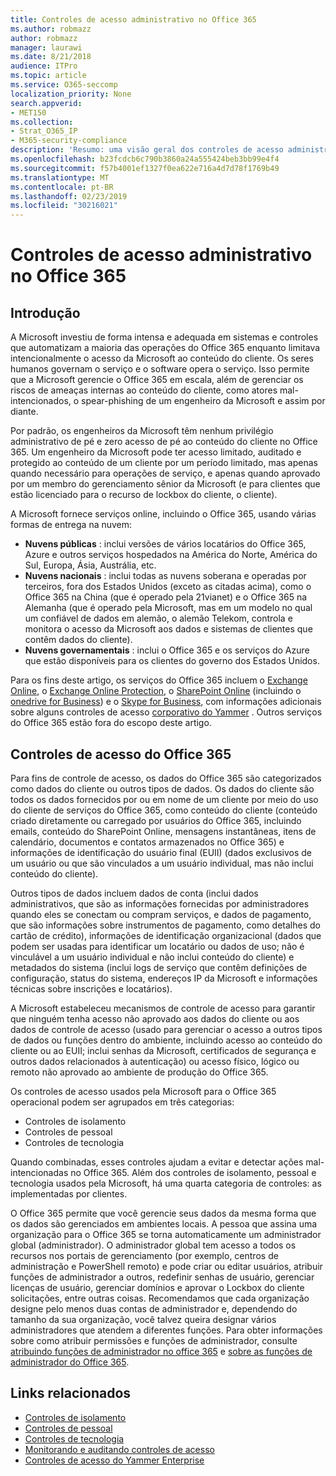 ```yaml
---
title: Controles de acesso administrativo no Office 365
ms.author: robmazz
author: robmazz
manager: laurawi
ms.date: 8/21/2018
audience: ITPro
ms.topic: article
ms.service: O365-seccomp
localization_priority: None
search.appverid:
- MET150
ms.collection:
- Strat_O365_IP
- M365-security-compliance
description: 'Resumo: uma visão geral dos controles de acesso administrativo e categorização de dados do Office 365.'
ms.openlocfilehash: b23fcdcb6c790b3860a24a555424beb3bb99e4f4
ms.sourcegitcommit: f57b4001ef1327f0ea622e716a4d7d78f1769b49
ms.translationtype: MT
ms.contentlocale: pt-BR
ms.lasthandoff: 02/23/2019
ms.locfileid: "30216021"
---
```

# <a name="administrative-access-controls-in-office-365"></a>Controles de acesso administrativo no Office 365 

## <a name="introduction"></a>Introdução
A Microsoft investiu de forma intensa e adequada em sistemas e controles que automatizam a maioria das operações do Office 365 enquanto limitava intencionalmente o acesso da Microsoft ao conteúdo do cliente. Os seres humanos governam o serviço e o software opera o serviço. Isso permite que a Microsoft gerencie o Office 365 em escala, além de gerenciar os riscos de ameaças internas ao conteúdo do cliente, como atores mal-intencionados, o spear-phishing de um engenheiro da Microsoft e assim por diante.

Por padrão, os engenheiros da Microsoft têm nenhum privilégio administrativo de pé e zero acesso de pé ao conteúdo do cliente no Office 365. Um engenheiro da Microsoft pode ter acesso limitado, auditado e protegido ao conteúdo de um cliente por um período limitado, mas apenas quando necessário para operações de serviço, e apenas quando aprovado por um membro do gerenciamento sênior da Microsoft (e para clientes que estão licenciado para o recurso de lockbox do cliente, o cliente).

A Microsoft fornece serviços online, incluindo o Office 365, usando várias formas de entrega na nuvem:

- **Nuvens públicas** : inclui versões de vários locatários do Office 365, Azure e outros serviços hospedados na América do Norte, América do Sul, Europa, Ásia, Austrália, etc.
- **Nuvens nacionais** : inclui todas as nuvens soberana e operadas por terceiros, fora dos Estados Unidos (exceto as citadas acima), como o Office 365 na China (que é operado pela 21vianet) e o Office 365 na Alemanha (que é operado pela Microsoft, mas em um modelo no qual um confiável de dados em alemão, o alemão Telekom, controla e monitora o acesso da Microsoft aos dados e sistemas de clientes que contêm dados do cliente).
- **Nuvens governamentais** : inclui o Office 365 e os serviços do Azure que estão disponíveis para os clientes do governo dos Estados Unidos.

Para os fins deste artigo, os serviços do Office 365 incluem o [Exchange Online](https://docs.microsoft.com/Exchange/exchange-online), o [Exchange Online Protection](https://docs.microsoft.com/Office365/SecurityCompliance/eop/exchange-online-protection-overview), o [SharePoint Online](https://docs.microsoft.com/sharepoint/sharepoint-online) (incluindo o [onedrive for Business](https://docs.microsoft.com/OneDrive/onedrive)) e o [Skype for Business](https://docs.microsoft.com/SkypeForBusiness/skype-for-business-online), com informações adicionais sobre alguns controles de acesso [corporativo do Yammer](https://support.office.com/article/yammer-–-admin-help-e1464355-1f97-49ac-b2aa-dd320b179dbe?ui=en-US&rs=en-US&ad=US) . Outros serviços do Office 365 estão fora do escopo deste artigo.

## <a name="office-365-access-controls"></a>Controles de acesso do Office 365
Para fins de controle de acesso, os dados do Office 365 são categorizados como dados do cliente ou outros tipos de dados. Os dados do cliente são todos os dados fornecidos por ou em nome de um cliente por meio do uso do cliente de serviços do Office 365, como conteúdo do cliente (conteúdo criado diretamente ou carregado por usuários do Office 365, incluindo emails, conteúdo do SharePoint Online, mensagens instantâneas, itens de calendário, documentos e contatos armazenados no Office 365) e informações de identificação do usuário final (EUII) (dados exclusivos de um usuário ou que são vinculados a um usuário individual, mas não inclui conteúdo do cliente). 

Outros tipos de dados incluem dados de conta (inclui dados administrativos, que são as informações fornecidas por administradores quando eles se conectam ou compram serviços, e dados de pagamento, que são informações sobre instrumentos de pagamento, como detalhes do cartão de crédito), informações de identificação organizacional (dados que podem ser usadas para identificar um locatário ou dados de uso; não é vinculável a um usuário individual e não inclui conteúdo do cliente) e metadados do sistema (inclui logs de serviço que contêm definições de configuração, status do sistema, endereços IP da Microsoft e informações técnicas sobre inscrições e locatários).

A Microsoft estabeleceu mecanismos de controle de acesso para garantir que ninguém tenha acesso não aprovado aos dados do cliente ou aos dados de controle de acesso (usado para gerenciar o acesso a outros tipos de dados ou funções dentro do ambiente, incluindo acesso ao conteúdo do cliente ou ao EUII; inclui senhas da Microsoft, certificados de segurança e outros dados relacionados à autenticação) ou acesso físico, lógico ou remoto não aprovado ao ambiente de produção do Office 365.

Os controles de acesso usados pela Microsoft para o Office 365 operacional podem ser agrupados em três categorias:
- Controles de isolamento
- Controles de pessoal
- Controles de tecnologia

Quando combinadas, esses controles ajudam a evitar e detectar ações mal-intencionadas no Office 365. Além dos controles de isolamento, pessoal e tecnologia usados pela Microsoft, há uma quarta categoria de controles: as implementadas por clientes.

O Office 365 permite que você gerencie seus dados da mesma forma que os dados são gerenciados em ambientes locais. A pessoa que assina uma organização para o Office 365 se torna automaticamente um administrador global (administrador). O administrador global tem acesso a todos os recursos nos portais de gerenciamento (por exemplo, centros de administração e PowerShell remoto) e pode criar ou editar usuários, atribuir funções de administrador a outros, redefinir senhas de usuário, gerenciar licenças de usuário, gerenciar domínios e aprovar o Lockbox do cliente solicitações, entre outras coisas. Recomendamos que cada organização designe pelo menos duas contas de administrador e, dependendo do tamanho da sua organização, você talvez queira designar vários administradores que atendem a diferentes funções. Para obter informações sobre como atribuir permissões e funções de administrador, consulte [atribuindo funções de administrador no office 365](https://support.office.com/article/Assigning-admin-roles-in-Office-365-eac4d046-1afd-4f1a-85fc-8219c79e1504) e [sobre as funções de administrador do Office 365](https://support.office.com/article/Permissions-in-Office-365-DA585EEA-F576-4F55-A1E0-87090B6AAA9D).


## <a name="related-links"></a>Links relacionados

- [Controles de isolamento](office-365-isolation-controls.md)
- [Controles de pessoal](office-365-personnel-controls.md)
- [Controles de tecnologia](office-365-technology-controls.md)
- [Monitorando e auditando controles de acesso ](office-365-monitoring-and-auditing-access-controls.md)
- [Controles de acesso do Yammer Enterprise](office-365-yammer-enterprise-access-controls.md)